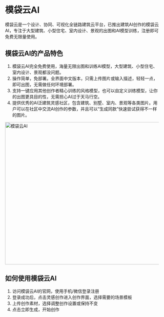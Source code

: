 # 模袋云AI

模袋云是一个设计、协同、可视化全链路建筑云平台，已推出建筑AI创作的模袋云AI，专注于大型建筑、小型住宅、室内设计、景观的出图和AI模型训练，注册即可免费无限量使用。
<h2>模袋云AI的产品特色</h2>
<ol>
 	<li>模袋云AI完全免费使用，海量无限出图和训练AI模型，大型建筑、小型住宅、室内设计、景观都没问题。</li>
 	<li>操作简单，免部署。全界面中文版本，只需上传图片或输入描述，轻轻一点，即可出图，无需做任何环境部署。</li>
 	<li>支持一键应用其他创作者精心训练的风格模型，也可以自定义训练模型，让你的出图更具目的性，无需担心AI过于天马行空。</li>
 	<li>提供优秀的AI泛建筑灵感社区，包含建筑、别墅、室内、景观等各类图片。用户可以在社区中交流AI创作的参数，并且可以“生成同款”快速尝试获得不一样的图片。</li>
</ol>
<a class="js" href="https://ai-bot.cn/wp-content/uploads/2023/07/modaiyun-ai-demo.png" data-fancybox="fancybox" data-caption="模袋云AI"><img class="alignnone size-full wp-image-3633 loaded" src="https://ai-bot.cn/wp-content/uploads/2023/07/modaiyun-ai-demo.png" alt="模袋云AI" width="800" height="467" data-src="https://ai-bot.cn/wp-content/uploads/2023/07/modaiyun-ai-demo.png" data-was-processed="true" /></a>
<h2>如何使用模袋云AI</h2>
<ol>
 	<li>访问模袋云AI的官网，使用手机/微信登录注册</li>
 	<li>登录成功后，点击灵感创作进入创作界面，选择需要的场景模板</li>
 	<li>上传创作素材，选择调整创作设置或保持不变</li>
 	<li>点击立即生成，开始创作</li>
</ol>